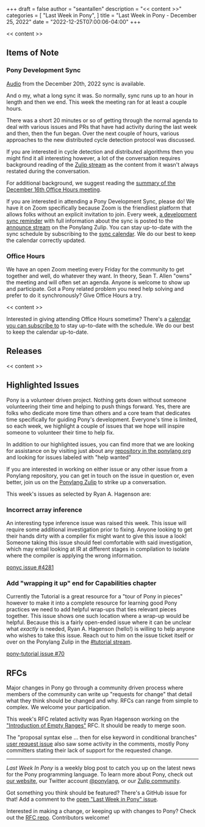 +++
draft = false
author = "seantallen"
description = "<< content >>"
categories = [
    "Last Week in Pony",
]
title = "Last Week in Pony - December 25, 2022"
date = "2022-12-25T07:00:06-04:00"
+++

<< content >>

<!--more-->

## Items of Note

### Pony Development Sync

[Audio](https://sync-recordings.ponylang.io/r/2022_12_20.mp4) from the December 20th, 2022 sync is available.

And o my, what a long sync it was. So normally, sync runs up to an hour in length and then we end. This week the meeting ran for at least a couple hours.

There was a short 20 minutes or so of getting through the normal agenda to deal with various issues and PRs that have had activity during the last week and then, then the fun began. Over the next couple of hours, various approaches to the new distributed cycle detection protocol was discussed.

If you are interested in cycle detection and distributed algorithms then you might find it all interesting however, a lot of the conversation requires background reading of the [Zulip stream](https://ponylang.zulipchat.com/#narrow/stream/361692-distributed-cycle-detection) as the content from it wasn't always restated during the conversation.

For additional background, we suggest reading the [summary of the December 16th Office Hours meeting](https://www.ponylang.io/blog/2022/12/last-week-in-pony---december-18-2022/#office-hours).

If you are interested in attending a Pony Development Sync, please do! We have it on Zoom specifically because Zoom is the friendliest platform that allows folks without an explicit invitation to join. Every week, [a development sync reminder](https://ponylang.zulipchat.com/#narrow/stream/189932-announce/topic/Sync.20Reminder) with full information about the sync is posted to the [announce stream](https://ponylang.zulipchat.com/#narrow/stream/189932-announce) on the Ponylang Zulip. You can stay up-to-date with the sync schedule by subscribing to the [sync calendar](https://calendar.google.com/calendar/ical/59jcru6f50mrpqbm7em4iclnkk%40group.calendar.google.com/public/basic.ics). We do our best to keep the calendar correctly updated.

### Office Hours

We have an open Zoom meeting every Friday for the community to get together and well, do whatever they want. In theory, Sean T. Allen "owns" the meeting and will often set an agenda. Anyone is welcome to show up and participate. Got a Pony related problem you need help solving and prefer to do it synchronously? Give Office Hours a try.

<< content >>

Interested in giving attending Office Hours sometime? There's a [calendar you can subscribe to](https://calendar.google.com/calendar/ical/4465e68ae24131ae00461a40893f2637a2c9ac510e311a44ff78680e2f183ce3%40group.calendar.google.com/public/basic.ics) to stay up-to-date with the schedule. We do our best to keep the calendar up-to-date.

## Releases

<< content >>

## Highlighted Issues

Pony is a volunteer driven project. Nothing gets down without someone volunteering their time and helping to push things forward. Yes, there are folks who dedicate more time than others and a core team that dedicates time specifically for guiding Pony's development. Everyone's time is limited, so each week, we highlight a couple of issues that we hope will inspire someone to volunteer their time to help fix.

In addition to our highlighted issues, you can find more that we are looking for assistance on by visiting just about any [repository in the ponylang org](https://github.com/ponylang/) and looking for issues labeled with "help wanted"

If you are interested in working on either issue or any other issue from a Ponylang repository, you can get in touch on the issue in question or, even better, join us on the [Ponylang Zulip](https://ponylang.zulipchat.com/) to strike up a conversation.

This week's issues as selected by Ryan A. Hagenson are:

### Incorrect array inference

An interesting type inference issue was raised this week. This issue will require some additional investigation prior to fixing. Anyone looking to get their hands dirty with a compiler fix might want to give this issue a look! Someone taking this issue should feel comfortable with said investigation, which may entail looking at IR at different stages in compilation to isolate where the compiler is applying the wrong information.

[ponyc issue #4281](https://github.com/ponylang/ponyc/issues/4281)

### Add "wrapping it up" end for Capabilities chapter

Currently the Tutorial is a great resource for a "tour of Pony in pieces" however to make it into a complete resource for learning good Pony practices we need to add helpful wrap-ups that ties relevant pieces together. This issue shows one such location where a wrap-up would be helpful. Because this is a fairly open-ended issue where it can be unclear what _exactly_ is needed, Ryan A. Hagenson (hello!) is willing to help anyone who wishes to take this issue. Reach out to him on the issue ticket itself or over on the Ponylang Zulip in the [#tutorial stream](https://ponylang.zulipchat.com/#narrow/stream/190368-tutorial).

[pony-tutorial issue #70](https://github.com/ponylang/pony-tutorial/issues/70)

## RFCs

Major changes in Pony go through a community driven process where members of the community can write up "requests for change" that detail what they think should be changed and why. RFCs can range from simple to complex. We welcome your participation.

This week's RFC related activity was Ryan Hagenson working on the ["Introduction of Empty Ranges"](https://github.com/ponylang/ponyc/issues/4255) RFC. It should be ready to merge soon.

The "proposal syntax else ... then for else keyword in conditional branches" [user request issue](https://github.com/ponylang/rfcs/issues/207) also saw some activity in the comments, mostly Pony committers stating their lack of support for the requested change.

---

_Last Week In Pony_ is a weekly blog post to catch you up on the latest news for the Pony programming language. To learn more about Pony, check out [our website](https://ponylang.io), our Twitter account [@ponylang](https://twitter.com/ponylang), or our [Zulip community](https://ponylang.zulipchat.com).

Got something you think should be featured? There's a GitHub issue for that! Add a comment to the [open "Last Week in Pony" issue](https://github.com/ponylang/ponylang.github.io/issues?q=is%3Aissue+is%3Aopen+label%3Alast-week-in-pony).

Interested in making a change, or keeping up with changes to Pony? Check out the [RFC repo](https://github.com/ponylang/rfcs). Contributors welcome!

